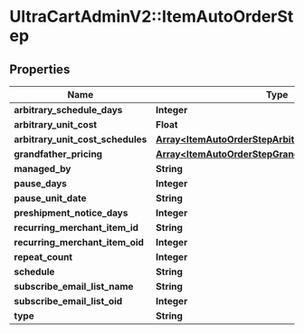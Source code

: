# UltraCartAdminV2::ItemAutoOrderStep

## Properties
Name | Type | Description | Notes
------------ | ------------- | ------------- | -------------
**arbitrary_schedule_days** | **Integer** |  | [optional] 
**arbitrary_unit_cost** | **Float** |  | [optional] 
**arbitrary_unit_cost_schedules** | [**Array&lt;ItemAutoOrderStepArbitraryUnitCostSchedule&gt;**](ItemAutoOrderStepArbitraryUnitCostSchedule.md) |  | [optional] 
**grandfather_pricing** | [**Array&lt;ItemAutoOrderStepGrandfatherPricing&gt;**](ItemAutoOrderStepGrandfatherPricing.md) |  | [optional] 
**managed_by** | **String** |  | [optional] 
**pause_days** | **Integer** |  | [optional] 
**pause_unit_date** | **String** |  | [optional] 
**preshipment_notice_days** | **Integer** |  | [optional] 
**recurring_merchant_item_id** | **String** |  | [optional] 
**recurring_merchant_item_oid** | **Integer** |  | [optional] 
**repeat_count** | **Integer** |  | [optional] 
**schedule** | **String** |  | [optional] 
**subscribe_email_list_name** | **String** |  | [optional] 
**subscribe_email_list_oid** | **Integer** |  | [optional] 
**type** | **String** |  | [optional] 


